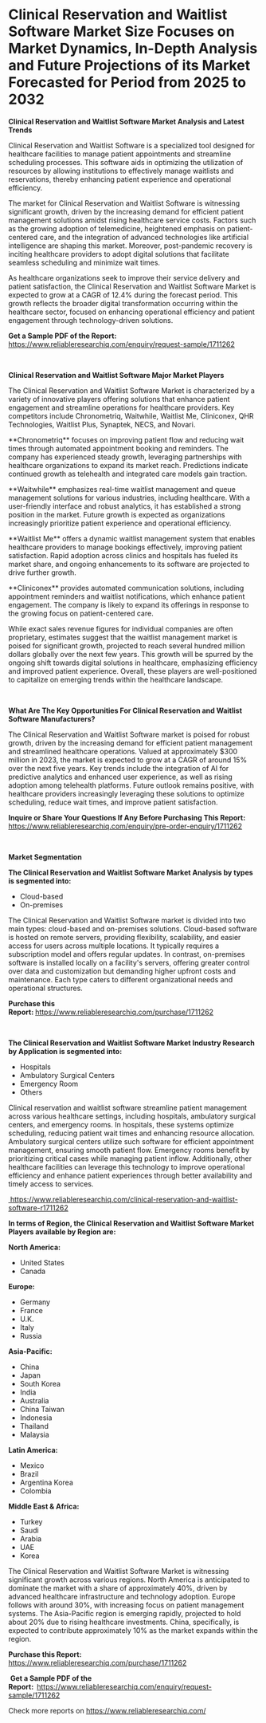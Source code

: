 <p><h1>Clinical Reservation and Waitlist Software Market Size Focuses on Market Dynamics, In-Depth Analysis and Future Projections of its Market Forecasted for Period from 2025 to 2032</h1></p><p><strong>Clinical Reservation and Waitlist Software Market Analysis and Latest Trends</strong></p>
<p><p>Clinical Reservation and Waitlist Software is a specialized tool designed for healthcare facilities to manage patient appointments and streamline scheduling processes. This software aids in optimizing the utilization of resources by allowing institutions to effectively manage waitlists and reservations, thereby enhancing patient experience and operational efficiency. </p><p>The market for Clinical Reservation and Waitlist Software is witnessing significant growth, driven by the increasing demand for efficient patient management solutions amidst rising healthcare service costs. Factors such as the growing adoption of telemedicine, heightened emphasis on patient-centered care, and the integration of advanced technologies like artificial intelligence are shaping this market. Moreover, post-pandemic recovery is inciting healthcare providers to adopt digital solutions that facilitate seamless scheduling and minimize wait times.</p><p>As healthcare organizations seek to improve their service delivery and patient satisfaction, the Clinical Reservation and Waitlist Software Market is expected to grow at a CAGR of 12.4% during the forecast period. This growth reflects the broader digital transformation occurring within the healthcare sector, focused on enhancing operational efficiency and patient engagement through technology-driven solutions.</p></p>
<p><strong>Get a Sample PDF of the Report:&nbsp;</strong> <a href="https://www.reliableresearchiq.com/enquiry/request-sample/1711262?utm_campaign=1906&utm_medium=2&utm_source=Github&utm_content=ia&utm_term=10012025&utm_id=clinical-reservation-and-waitlist-software">https://www.reliableresearchiq.com/enquiry/request-sample/1711262</a></p>
<p>&nbsp;</p>
<p><strong>Clinical Reservation and Waitlist Software Major Market Players</strong></p>
<p><p>The Clinical Reservation and Waitlist Software Market is characterized by a variety of innovative players offering solutions that enhance patient engagement and streamline operations for healthcare providers. Key competitors include Chronometriq, Waitwhile, Waitlist Me, Cliniconex, QHR Technologies, Waitlist Plus, Synaptek, NECS, and Novari.</p><p>**Chronometriq** focuses on improving patient flow and reducing wait times through automated appointment booking and reminders. The company has experienced steady growth, leveraging partnerships with healthcare organizations to expand its market reach. Predictions indicate continued growth as telehealth and integrated care models gain traction.</p><p>**Waitwhile** emphasizes real-time waitlist management and queue management solutions for various industries, including healthcare. With a user-friendly interface and robust analytics, it has established a strong position in the market. Future growth is expected as organizations increasingly prioritize patient experience and operational efficiency.</p><p>**Waitlist Me** offers a dynamic waitlist management system that enables healthcare providers to manage bookings effectively, improving patient satisfaction. Rapid adoption across clinics and hospitals has fueled its market share, and ongoing enhancements to its software are projected to drive further growth.</p><p>**Cliniconex** provides automated communication solutions, including appointment reminders and waitlist notifications, which enhance patient engagement. The company is likely to expand its offerings in response to the growing focus on patient-centered care.</p><p>While exact sales revenue figures for individual companies are often proprietary, estimates suggest that the waitlist management market is poised for significant growth, projected to reach several hundred million dollars globally over the next few years. This growth will be spurred by the ongoing shift towards digital solutions in healthcare, emphasizing efficiency and improved patient experience. Overall, these players are well-positioned to capitalize on emerging trends within the healthcare landscape.</p></p>
<p>&nbsp;</p>
<p><strong>What Are The Key Opportunities For Clinical Reservation and Waitlist Software Manufacturers?</strong></p>
<p><p>The Clinical Reservation and Waitlist Software market is poised for robust growth, driven by the increasing demand for efficient patient management and streamlined healthcare operations. Valued at approximately $300 million in 2023, the market is expected to grow at a CAGR of around 15% over the next five years. Key trends include the integration of AI for predictive analytics and enhanced user experience, as well as rising adoption among telehealth platforms. Future outlook remains positive, with healthcare providers increasingly leveraging these solutions to optimize scheduling, reduce wait times, and improve patient satisfaction.</p></p>
<p><strong>Inquire or Share Your Questions If Any Before Purchasing This Report:</strong> <a href="https://www.reliableresearchiq.com/enquiry/pre-order-enquiry/1711262?utm_campaign=1906&utm_medium=2&utm_source=Github&utm_content=ia&utm_term=10012025&utm_id=clinical-reservation-and-waitlist-software">https://www.reliableresearchiq.com/enquiry/pre-order-enquiry/1711262</a></p>
<p>&nbsp;</p>
<p><strong>Market Segmentation</strong></p>
<p><strong>The Clinical Reservation and Waitlist Software Market Analysis by types is segmented into:</strong></p>
<p><ul><li>Cloud-based</li><li>On-premises</li></ul></p>
<p><p>The Clinical Reservation and Waitlist Software market is divided into two main types: cloud-based and on-premises solutions. Cloud-based software is hosted on remote servers, providing flexibility, scalability, and easier access for users across multiple locations. It typically requires a subscription model and offers regular updates. In contrast, on-premises software is installed locally on a facility's servers, offering greater control over data and customization but demanding higher upfront costs and maintenance. Each type caters to different organizational needs and operational structures.</p></p>
<p><strong>Purchase this Report:&nbsp;</strong><a href="https://www.reliableresearchiq.com/purchase/1711262?utm_campaign=1906&utm_medium=2&utm_source=Github&utm_content=ia&utm_term=10012025&utm_id=clinical-reservation-and-waitlist-software">https://www.reliableresearchiq.com/purchase/1711262</a></p>
<p>&nbsp;</p>
<p><strong>The Clinical Reservation and Waitlist Software Market Industry Research by Application is segmented into:</strong></p>
<p><ul><li>Hospitals</li><li>Ambulatory Surgical Centers</li><li>Emergency Room</li><li>Others</li></ul></p>
<p><p>Clinical reservation and waitlist software streamline patient management across various healthcare settings, including hospitals, ambulatory surgical centers, and emergency rooms. In hospitals, these systems optimize scheduling, reducing patient wait times and enhancing resource allocation. Ambulatory surgical centers utilize such software for efficient appointment management, ensuring smooth patient flow. Emergency rooms benefit by prioritizing critical cases while managing patient inflow. Additionally, other healthcare facilities can leverage this technology to improve operational efficiency and enhance patient experiences through better availability and timely access to services.</p></p>
<p><a href="https://www.reliableresearchiq.com/clinical-reservation-and-waitlist-software-r1711262?utm_campaign=1906&utm_medium=2&utm_source=Github&utm_content=ia&utm_term=10012025&utm_id=clinical-reservation-and-waitlist-software">&nbsp;https://www.reliableresearchiq.com/clinical-reservation-and-waitlist-software-r1711262</a></p>
<p><strong>In terms of Region, the Clinical Reservation and Waitlist Software Market Players available by Region are:</strong></p>
<p>
    <p> <strong> North America: </strong>
        <ul>
            <li>United States</li>
            <li>Canada</li>
        </ul>
        </p> 
    <p> <strong> Europe: </strong>
        <ul>
            <li>Germany</li>
            <li>France</li>
            <li>U.K.</li>
            <li>Italy</li>
            <li>Russia</li>
        </ul>
        </p> 
    <p> <strong> Asia-Pacific: </strong>
        <ul>
            <li>China</li>
            <li>Japan</li>
            <li>South Korea</li>
            <li>India</li>
            <li>Australia</li>
            <li>China Taiwan</li>
            <li>Indonesia</li>
            <li>Thailand</li>
            <li>Malaysia</li>
        </ul>
        </p> 
    <p> <strong> Latin America: </strong>
        <ul>
            <li>Mexico</li>
            <li>Brazil</li>
            <li>Argentina Korea</li>
            <li>Colombia</li>
        </ul>
        </p> 
    <p> <strong> Middle East & Africa: </strong>
        <ul>
            <li>Turkey</li>
            <li>Saudi</li>
            <li>Arabia</li>
            <li>UAE</li>
            <li>Korea</li>
        </ul>
    </p>
    </p>
<p><p>The Clinical Reservation and Waitlist Software Market is witnessing significant growth across various regions. North America is anticipated to dominate the market with a share of approximately 40%, driven by advanced healthcare infrastructure and technology adoption. Europe follows with around 30%, with increasing focus on patient management systems. The Asia-Pacific region is emerging rapidly, projected to hold about 20% due to rising healthcare investments. China, specifically, is expected to contribute approximately 10% as the market expands within the region.</p></p>
<p><strong>Purchase this Report: </strong><a href="https://www.reliableresearchiq.com/purchase/1711262?utm_campaign=1906&utm_medium=2&utm_source=Github&utm_content=ia&utm_term=10012025&utm_id=clinical-reservation-and-waitlist-software">https://www.reliableresearchiq.com/purchase/1711262</a></p>
<p>&nbsp;<strong>Get a Sample PDF of the Report:&nbsp;&nbsp;</strong><a href="https://www.reliableresearchiq.com/enquiry/request-sample/1711262?utm_campaign=1906&utm_medium=2&utm_source=Github&utm_content=ia&utm_term=10012025&utm_id=clinical-reservation-and-waitlist-software">https://www.reliableresearchiq.com/enquiry/request-sample/1711262</a></p>
<p><strong></strong></p>
<p>Check more reports on <a href="https://www.reliableresearchiq.com/?utm_campaign=1906&utm_medium=2&utm_source=Github&utm_content=ia&utm_term=10012025&utm_id=clinical-reservation-and-waitlist-software">https://www.reliableresearchiq.com/</a></p>